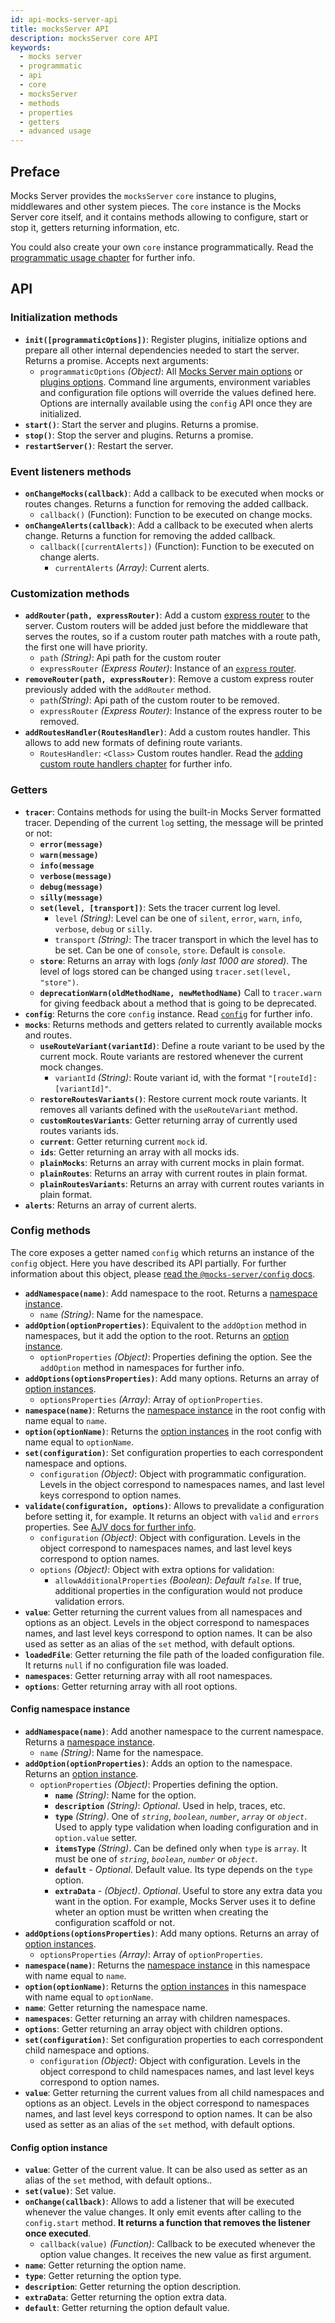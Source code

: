 ```yaml
---
id: api-mocks-server-api
title: mocksServer API
description: mocksServer core API
keywords:
  - mocks server
  - programmatic
  - api
  - core
  - mocksServer
  - methods
  - properties
  - getters
  - advanced usage
---
```


## Preface

Mocks Server provides the `mocksServer` `core` instance to plugins, middlewares and other system pieces. The `core` instance is the Mocks Server core itself, and it contains methods allowing to configure, start or stop it, getters returning information, etc.

You could also create your own `core` instance programmatically. Read the [programmatic usage chapter](api-programmatic-usage.md) for further info.

## API

### Initialization methods

* __`init([programmaticOptions])`__: Register plugins, initialize options and prepare all other internal dependencies needed to start the server. Returns a promise. Accepts next arguments:
  * `programmaticOptions` _(Object)_: All [Mocks Server main options](configuration-options.md#main-options) or [plugins options](configuration-options.md#plugins-options). Command line arguments, environment variables and configuration file options will override the values defined here. Options are internally available using the `config` API once they are initialized.
* __`start()`__: Start the server and plugins. Returns a promise.
* __`stop()`__: Stop the server and plugins. Returns a promise.
* __`restartServer()`__: Restart the server.

### Event listeners methods

* __`onChangeMocks(callback)`__: Add a callback to be executed when mocks or routes changes. Returns a function for removing the added callback.
  * `callback()` (Function): Function to be executed on change mocks.
* __`onChangeAlerts(callback)`__: Add a callback to be executed when alerts change. Returns a function for removing the added callback.
  * `callback([currentAlerts])` (Function): Function to be executed on change alerts.
    * `currentAlerts` _(Array)_: Current alerts.

### Customization methods

* __`addRouter(path, expressRouter)`__: Add a custom [express router](https://expressjs.com/es/guide/routing.html) to the server. Custom routers will be added just before the middleware that serves the routes, so if a custom router path matches with a route path, the first one will have priority.
    * `path` _(String)_: Api path for the custom router
    * `expressRouter` _(Express Router)_: Instance of an [`express` router](https://expressjs.com/es/guide/routing.html).
* __`removeRouter(path, expressRouter)`__: Remove a custom express router previously added with the `addRouter` method.
    * `path`_(String)_: Api path of the custom router to be removed.
    * `expressRouter` _(Express Router)_: Instance of the express router to be removed.
* __`addRoutesHandler(RoutesHandler)`__: Add a custom routes handler. This allows to add new formats of defining route variants.
    * `RoutesHandler`: `<Class>` Custom routes handler. Read the [adding custom route handlers chapter](api-routes-handler.md) for further info.

### Getters

* __`tracer`__: Contains methods for using the built-in Mocks Server formatted tracer. Depending of the current `log` setting, the message will be printed or not:
  * __`error(message)`__
  * __`warn(message)`__
  * __`info(message`__
  * __`verbose(message)`__
  * __`debug(message)`__
  * __`silly(message)`__
  * __`set(level, [transport])`__: Sets the tracer current log level.
    * `level` _(String)_: Level can be one of `silent`, `error`, `warn`, `info`, `verbose`, `debug` or `silly`.
    * `transport` _(String)_: The tracer transport in which the level has to be set. Can be one of `console`, `store`. Default is `console`.
  * __`store`__: Returns an array with logs _(only last 1000 are stored)_. The level of logs stored can be changed using `tracer.set(level, "store")`.
  * __`deprecationWarn(oldMethodName, newMethodName)`__ Call to `tracer.warn` for giving feedback about a method that is going to be deprecated.
* __`config`__: Returns the core `config` instance. Read [`config`](#config) for further info.
* __`mocks`__: Returns methods and getters related to currently available mocks and routes.
  * __`useRouteVariant(variantId)`__: Define a route variant to be used by the current mock. Route variants are restored whenever the current mock changes.
    * `variantId` _(String)_: Route variant id, with the format `"[routeId]:[variantId]"`.
  * __`restoreRoutesVariants()`__: Restore current mock route variants. It removes all variants defined with the `useRouteVariant` method.
  * __`customRoutesVariants`__: Getter returning array of currently used routes variants ids.
  * __`current`__: Getter returning current `mock` id.
  * __`ids`__: Getter returning an array with all mocks ids.
  * __`plainMocks`__: Returns an array with current mocks in plain format.
  * __`plainRoutes`__: Returns an array with current routes in plain format.
  * __`plainRoutesVariants`__: Returns an array with current routes variants in plain format.
* __`alerts`__: Returns an array of current alerts.

### Config methods

The core exposes a getter named `config` which returns an instance of the `config` object. Here you have described its API partially. For further information about this object, please [read the `@mocks-server/config` docs](https://github.com/mocks-server/main/tree/master/packages/config/README.md).

* __`addNamespace(name)`__: Add namespace to the root. Returns a [namespace instance](#config-namespace-instance).
  * `name` _(String)_: Name for the namespace.
* __`addOption(optionProperties)`__: Equivalent to the `addOption` method in namespaces, but it add the option to the root. Returns an [option instance](#config-option-instance).
  * `optionProperties` _(Object)_: Properties defining the option. See the `addOption` method in namespaces for further info.
* __`addOptions(optionsProperties)`__: Add many options. Returns an array of [option instances](#config-option-instance).
  * `optionsProperties` _(Array)_: Array of `optionProperties`.
* __`namespace(name)`__: Returns the [namespace instance](#config-namespace-instance) in the root config with name equal to `name`.
* __`option(optionName)`__: Returns the [option instances](#config-option-instance) in the root config with name equal to `optionName`.
* __`set(configuration)`__: Set configuration properties to each correspondent namespace and options.
  * `configuration` _(Object)_: Object with programmatic configuration. Levels in the object correspond to namespaces names, and last level keys correspond to option names.
* __`validate(configuration, options)`__: Allows to prevalidate a configuration before setting it, for example. It returns an object with `valid` and `errors` properties. See [AJV docs for further info](https://ajv.js.org/guide/getting-started.html#basic-data-validation).
  * `configuration` _(Object)_: Object with configuration. Levels in the object correspond to namespaces names, and last level keys correspond to option names.
  * `options` _(Object)_: Object with extra options for validation:
    * `allowAdditionalProperties` _(Boolean)_: _Default `false`_. If true, additional properties in the configuration would not produce validation errors.
* __`value`__: Getter returning the current values from all namespaces and options as an object. Levels in the object correspond to namespaces names, and last level keys correspond to option names. It can be also used as setter as an alias of the `set` method, with default options.
* __`loadedFile`__: Getter returning the file path of the loaded configuration file. It returns `null` if no configuration file was loaded.
* __`namespaces`__: Getter returning array with all root namespaces.
* __`options`__: Getter returning array with all root options.

#### Config namespace instance

* __`addNamespace(name)`__: Add another namespace to the current namespace. Returns a [namespace instance](#config-namespace-instance).
  * `name` _(String)_: Name for the namespace.
* __`addOption(optionProperties)`__: Adds an option to the namespace. Returns an [option instance](#config-option-instance).
  * `optionProperties` _(Object)_: Properties defining the option.
    * __`name`__ _(String)_: Name for the option.
    * __`description`__ _(String)_: _Optional_. Used in help, traces, etc.
    * __`type`__  _(String)_. One of _`string`_, _`boolean`_, _`number`_, _`array`_ or _`object`_. Used to apply type validation when loading configuration and in `option.value` setter.
    * __`itemsType`__ _(String)_. Can be defined only when `type` is `array`. It must be one of _`string`_, _`boolean`_, _`number`_ or _`object`_.
    * __`default`__ - _Optional_. Default value. Its type depends on the `type` option.
    * __`extraData`__ - _(Object)_. _Optional_. Useful to store any extra data you want in the option. For example, Mocks Server uses it to define wheter an option must be written when creating the configuration scaffold or not.
* __`addOptions(optionsProperties)`__: Add many options. Returns an array of [option instances](#config-option-instance).
  * `optionsProperties` _(Array)_: Array of `optionProperties`.
* __`namespace(name)`__: Returns the [namespace instance](#config-namespace-instance) in this namespace with name equal to `name`.
* __`option(optionName)`__: Returns the [option instances](#config-option-instance) in this namespace with name equal to `optionName`.
* __`name`__: Getter returning the namespace name.
* __`namespaces`__: Getter returning an array with children namespaces.
* __`options`__: Getter returning an array object with children options.
* __`set(configuration)`__: Set configuration properties to each correspondent child namespace and options.
  * `configuration` _(Object)_: Object with configuration. Levels in the object correspond to child namespaces names, and last level keys correspond to option names.
* __`value`__: Getter returning the current values from all child namespaces and options as an object. Levels in the object correspond to namespaces names, and last level keys correspond to option names. It can be also used as setter as an alias of the `set` method, with default options.

#### Config option instance

* __`value`__: Getter of the current value. It can be also used as setter as an alias of the `set` method, with default options..
* __`set(value)`__: Set value.
* __`onChange(callback)`__: Allows to add a listener that will be executed whenever the value changes. It only emit events after calling to the `config.start` method. __It returns a function that removes the listener once executed__.
  * `callback(value)` _(Function)_: Callback to be executed whenever the option value changes. It receives the new value as first argument.
* __`name`__: Getter returning the option name.
* __`type`__: Getter returning the option type.
* __`description`__: Getter returning the option description.
* __`extraData`__: Getter returning the option extra data.
* __`default`__: Getter returning the option default value.
